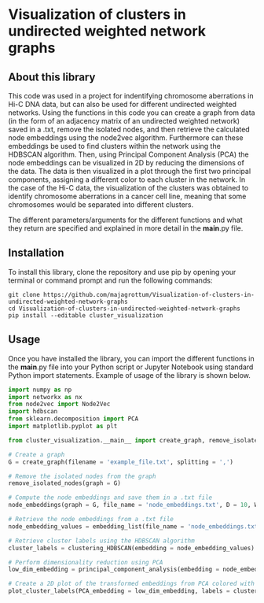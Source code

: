 # Visualization of clusters in undirected weighted network graphs

## About this library

This code was used in a project for indentifying chromosome aberrations in Hi-C DNA data, but can also be used for different undirected weighted networks. 
Using the functions in this code you can create a graph from data (in the form of an adjacency matrix of an undirected weighted network) saved in a .txt, remove the isolated nodes, and then retrieve the calculated node embeddings using the node2vec algorithm.
Furthermore can these embeddings be used to find clusters within the network using the HDBSCAN algorithm. 
Then, using Principal Component Analysis (PCA) the node embeddings can be visualized in 2D by reducing the dimensions of the data.
The data is then visualized in a plot through the first two principal components, assigning a different color to each cluster in the network. 
In the case of the Hi-C data, the visualization of the clusters was obtained to identify chromosome aberrations in a cancer cell line, meaning that some chromosomes would be separated into different clusters.

The different parameters/arguments for the different functions and what they return are specified and explained in more detail in the __main__.py file.

## Installation

To install this library, clone the repository and use pip by opening your terminal or command prompt and run the following commands:

```
git clone https://github.com/majagrottum/Visualization-of-clusters-in-undirected-weighted-network-graphs
cd Visualization-of-clusters-in-undirected-weighted-network-graphs
pip install --editable cluster_visualization

```

## Usage

Once you have installed the library, you can import the different functions in the __main__.py file into your Python script or Jupyter Notebook using standard Python import statements. Example of usage of the library is shown below.

```python
import numpy as np
import networkx as nx
from node2vec import Node2Vec
import hdbscan
from sklearn.decomposition import PCA
import matplotlib.pyplot as plt

from cluster_visualization.__main__ import create_graph, remove_isolated_nodes, node_embeddings, embedding_dictionary, clustering_HDBSCAN, principal_component_analysis, plot_cluster_labels

# Create a graph
G = create_graph(filename = 'example_file.txt', splitting = ',')

# Remove the isolated nodes from the graph
remove_isolated_nodes(graph = G)

# Compute the node embeddings and save them in a .txt file
node_embeddings(graph = G, file_name = 'node_embeddings.txt', D = 10, WL = 300, NW = 10, P = 1, Q = 0.5)

# Retrieve the node embeddings from a .txt file
node_embedding_values = embedding_list(file_name = 'node_embeddings.txt')

# Retrieve cluster labels using the HDBSCAN algorithm
cluster_labels = clustering_HDBSCAN(embedding = node_embedding_values)

# Perform dimensionality reduction using PCA
low_dim_embedding = principal_component_analysis(embedding = node_embedding_values)

# Create a 2D plot of the transformed embeddings from PCA colored with cluster labels
plot_cluster_labels(PCA_embedding = low_dim_embedding, labels = cluster_labels)

```
